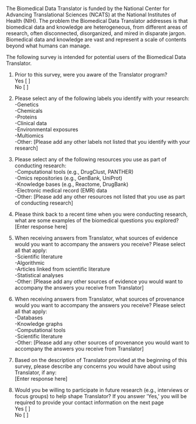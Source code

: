 The Biomedical Data Translator is funded by the National Center for Advancing Translational Sciences (NCATS) at the National Institutes of Health (NIH). The problem the Biomedical Data Translator addresses is that biomedical data and knowledge are heterogeneous, from different areas of research, often disconnected, disorganized, and mired in disparate jargon. Biomedical data and knowledge are vast and represent a scale of contents beyond what humans can manage. <br />

The following survey is intended for potential users of the Biomedical Data Translator. <br />

1. Prior to this survey, were you aware of the Translator program? <br />
Yes [ ] <br />
No  [ ] <br />

2. Please select any of the following labels you identify with your research: <br />
-Genetics <br />
-Chemicals <br />
-Proteins <br />
-Clinical data <br />
-Environmental exposures <br />
-Multiomics <br />
-Other: [Please add any other labels not listed that you identify with your research] <br />

3. Please select any of the following resources you use as part of conducting research: <br />
-Computational tools (e.g., DrugClust, PANTHER) <br />
-Omics repositories (e.g., GenBank, UniProt) <br />
-Knowledge bases (e.g., Reactome, DrugBank) <br />
-Electronic medical record (EMR) data <br />
-Other: [Please add any other resources not listed that you use as part of conducting research] <br />

4. Please think back to a recent time when you were conducting research, what are some examples of the biomedical questions you explored? <br />
[Enter response here] <br />

5. When receiving answers from Translator, what sources of evidence would you want to accompany the answers you receive? Please select all that apply: <br />
-Scientific literature <br />
-Algorithmic <br />
-Articles linked from scientific literature <br />
-Statistical analyses <br />
-Other: [Please add any other sources of evidence you would want to accompany the answers you receive from Translator] <br />

6. When receiving answers from Translator, what sources of provenance would you want to accompany the answers you receive? Please select all that apply: <br />
-Databases <br />
-Knowledge graphs <br />
-Computational tools <br />
-Scientific literature <br />
-Other: [Please add any other sources of provenance you would want to accompany the answers you receive from Translator] <br />

7. Based on the description of Translator provided at the beginning of this survey, please describe any concerns you would have about using Translator, if any: <br />
[Enter response here] <br />

8. Would you be willing to participate in future research (e.g., interviews or focus groups) to help shape Translator? If you answer 'Yes,' you will be required to provide your contact information on the next page <br />
Yes [ ] <br />
No  [ ] <br />

